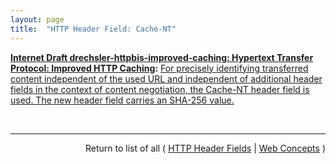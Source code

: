 ```yaml
---
layout: page
title:  "HTTP Header Field: Cache-NT"
---
```


**[Internet Draft drechsler-httpbis-improved-caching: Hypertext Transfer Protocol: Improved HTTP Caching](/specs/IETF/I-D/drechsler-httpbis-improved-caching "This document describes an improved HTTP caching method which can be applied in addition to the standard caching behavior for HTTP. It defines the associated header field that controls this improved caching mechanism and a modified caching operation which is slightly different to standard caching operation for HTTP."):** [For precisely identifying transferred content independent of the used URL and independent of additional header fields in the context of content negotiation, the Cache-NT header field is used. The new header field carries an SHA-256 value.](http://tools.ietf.org/html/draft-drechsler-httpbis-improved-caching#section-2.1 "Read documentation for HTTP Header Field &#34;Cache-NT&#34;")

<br/>
<hr/>

<p style="text-align: right">Return to list of all ( <a href="../http-headers">HTTP Header Fields</a> | <a href="../">Web Concepts</a> )</p>
